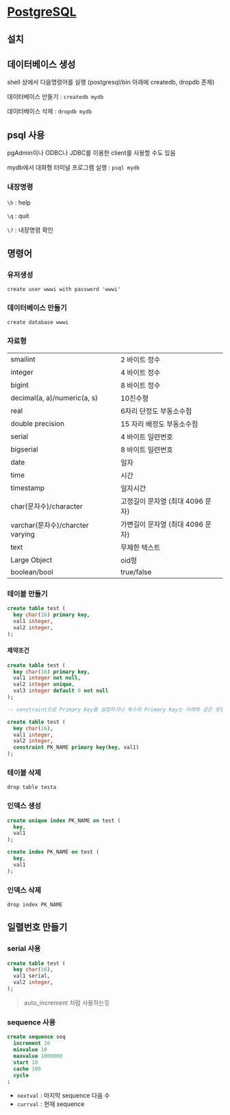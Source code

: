 # [PostgreSQL](http://postgresql.kr/docs/9.6/index.html)

## 설치

## 데이터베이스 생성

shell 상에서 다음명령어를 실행 (postgresql/bin 아래에 createdb, dropdb 존재)

데이터베이스 만들기 : `createdb mydb`

데이터베이스 삭제 : `dropdb mydb`

## psql 사용

pgAdmin이나 ODBC나 JDBC를 이용한 client를 사용할 수도 있음

mydb에서 대화형 터미널 프로그램 실행 : `psql mydb`

### 내장명령

`\h` : help

`\q` : quit

`\?` : 내장명령 확인



## 명령어

### 유저생성

`create user wwwi with password 'wwwi'`

### 데이터베이스  만들기

`create database wwwi`

### 자료형

|                               |                        |
| ----------------------------- | ---------------------- |
| smailint                      | 2 바이트 정수               |
| integer                       | 4 바이트 정수               |
| bigint                        | 8 바이트 정수               |
| decimal(a, a)/numeric(a, s)   | 10진수형                  |
| real                          | 6자리 단정도 부동소수점          |
| double precision              | 15 자리 배정도 부동소수점        |
| serial                        | 4 바이트 일련번호             |
| bigserial                     | 8 바이트 일련번호             |
| date                          | 일자                     |
| time                          | 시간                     |
| timestamp                     | 일자시간                   |
| char(문자수)/character           | 고정길이 문자열  (최대 4096 문자) |
| varchar(문자수)/charcter varying | 가변길이 문자열  (최대 4096 문자) |
| text                          | 무제한 텍스트                |
| Large Object                  | oid형                   |
| boolean/bool                  | true/false             |

### 테이블 만들기

```sql
create table test (
  key char(16) primary key,
  val1 integer,
  val2 integer,
);
```

#### 제약조건

```sql
create table test (
  key char(16) primary key,
  val1 integer not null,
  val2 integer unique,
  val3 integer default 0 not null
);

-- constraint으로 Primary Key를 설정하거나 복수의 Primary Key는 아래와 같은 방법으로 설정

create table test (
  key char(16),
  val1 integer,
  val2 integer,
  constraint PK_NAME primary key(key, val1)
);
```

### 테이블 삭제

`drop table testa`

### 인덱스 생성

```sql
create unique index PK_NAME on test (
  key,
  val1
);

create index PK_NAME on test (
  key,
  val1
);

```

### 인덱스 삭제

`drop index PK_NAME`

## 일렬번호 만들기

### serial 사용

```sql
create table test (
  key char(16),
  val1 serial,
  val2 integer,
);
```

> auto_increment 처럼 사용하는듯

### sequence 사용

```sql
create sequence seq
  increment 10
  minvalue 10
  maxvalue 1000000
  start 10
  cache 100
  cycle
;
```

- `nextval` : 마지막 sequence 다음 수
- `currval` : 현재 sequence

